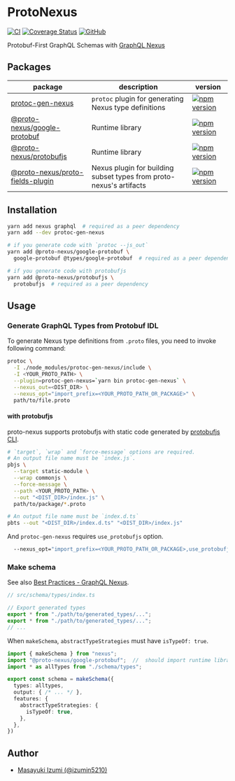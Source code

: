 # ProtoNexus
[![CI](https://github.com/proto-graphql/proto-graphql-js/workflows/CI/badge.svg)](https://github.com/proto-graphql/proto-graphql-js/actions?query=workflow%3ACI)
[![Coverage Status](https://coveralls.io/repos/github/proto-graphql/proto-graphql-js/badge.svg?branch=main)](https://coveralls.io/github/proto-graphql/proto-graphql-js?branch=main)
[![GitHub](https://img.shields.io/github/license/proto-graphql/proto-graphql-js)](./LICENSE)

Protobuf-First GraphQL Schemas with [GraphQL Nexus](https://nexusjs.org/)

## Packages

| package | description | version |
| ------- | ----------- | ------- |
| [protoc-gen-nexus](./packages/protoc-gen-nexus) | `protoc` plugin for generating Nexus type definitions | [![npm version](https://badge.fury.io/js/protoc-gen-nexus.svg)](https://badge.fury.io/js/protoc-gen-nexus) |
| [@proto-nexus/google-protobuf](./packages/@proto-nexus/google-protobuf) | Runtime library | [![npm version](https://badge.fury.io/js/%40proto-nexus%2Fgoogle-protobuf.svg)](https://badge.fury.io/js/%40proto-nexus%2Fgoogle-protobuf) |
| [@proto-nexus/protobufjs](./packages/@proto-nexus/protobufjs) | Runtime library | [![npm version](https://badge.fury.io/js/%40proto-nexus%2Fprotobufjs.svg)](https://badge.fury.io/js/%40proto-nexus%2Fprotobufjs) |
| [@proto-nexus/proto-fields-plugin](./packages/@proto-nexus/proto-fields-plugin) | Nexus plugin for building subset types from proto-nexus's artifacts | [![npm version](https://badge.fury.io/js/%40proto-nexus%2Fproto-fields-plugin.svg)](https://badge.fury.io/js/%40proto-nexus%2Fproto-fields-plugin) |

## Installation

```sh
yarn add nexus graphql  # required as a peer dependency
yarn add --dev protoc-gen-nexus

# if you generate code with `protoc --js_out`
yarn add @proto-nexus/google-protobuf \
  google-protobuf @types/google-protobuf  # required as a peer dependency

# if you generate code with protobufjs
yarn add @proto-nexus/protobufjs \
  protobufjs  # required as a peer dependency
```

## Usage
### Generate GraphQL Types from Protobuf IDL

To generate Nexus type definitions from `.proto` files, you need to invoke following command:

```sh
protoc \
  -I ./node_modules/protoc-gen-nexus/include \
  -I <YOUR_PROTO_PATH> \
  --plugin=protoc-gen-nexus=`yarn bin protoc-gen-nexus` \
  --nexus_out=<DIST_DIR> \
  --nexus_opt="import_prefix=<YOUR_PROTO_PATH_OR_PACKAGE>" \
  path/to/file.proto
```

#### with protobufjs

proto-nexus supports protobufjs with static code generated by [protobufjs CLI](https://github.com/protobufjs/protobuf.js#command-line).

```sh
# `target`, `wrap` and `force-message` options are required.
# An output file name must be `index.js`.
pbjs \
  --target static-module \
  --wrap commonjs \
  --force-message \
  --path <YOUR_PROTO_PATH> \
  --out "<DIST_DIR>/index.js" \
  path/to/package/*.proto

# An output file name must be `index.d.ts`
pbts --out "<DIST_DIR>/index.d.ts" "<DIST_DIR>/index.js"
```

And `protoc-gen-nexus` requires `use_protobufjs` option.

```sh
  --nexus_opt="import_prefix=<YOUR_PROTO_PATH_OR_PACKAGE>,use_protobufjs" \
```


### Make schema
See also [Best Practices - GraphQL Nexus](https://nexusjs.org/docs/guides/best-practices#consistent-file-structure-for-graphql-type-imports).

```typescript
// src/schema/types/index.ts

// Export generated types
export * from "./path/to/generated_types/...";
export * from "./path/to/generated_types/...";
// ...
```

When `makeSchema`, `abstractTypeStrategies` must have `isTypeOf: true`.

```typescript
import { makeSchema } from "nexus";
import "@proto-nexus/google-protobuf";  //  should import runtime library
import * as allTypes from "./schema/types";

export const schema = makeSchema({
  types: alltypes,
  output: { /* ... */ },
  features: {
    abstractTypeStrategies: {
      isTypeOf: true,
    },
  },
})
```

## Author

- [Masayuki Izumi (@izumin5210)](https://github.com/izumin5210)
